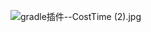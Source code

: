 ![gradle插件--CostTime (2).jpg](https://cdn.nlark.com/yuque/0/2021/jpeg/22460357/1629717838854-08b591ef-6571-4c85-b771-fb14b23a472b.jpeg#clientId=ue4beb691-cb9b-4&from=ui&id=u068cc927&margin=%5Bobject%20Object%5D&name=gradle%E6%8F%92%E4%BB%B6--CostTime%20%282%29.jpg&originHeight=1344&originWidth=2434&originalType=binary&ratio=1&size=347740&status=done&style=none&taskId=uf96e5bef-58b4-495d-8031-5e427453b0f)

